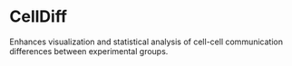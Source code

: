# CellDiff
Enhances visualization and statistical analysis of cell-cell communication differences between experimental groups.

